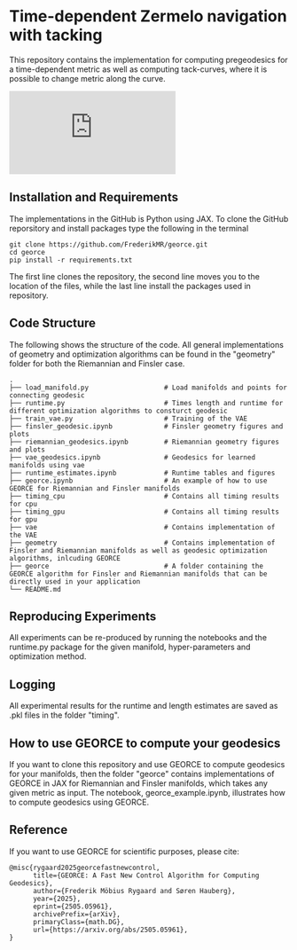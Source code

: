 # Time-dependent Zermelo navigation with tacking
This repository contains the implementation for computing pregeodesics for a time-dependent metric as well as computing tack-curves, where it is possible to change metric along the curve.

![Constructed geodesics using GEORCE and similar optimization algorithms](https://github.com/user-attachments/files/21296956/direction_only.pdf)


## Installation and Requirements

The implementations in the GitHub is Python using JAX. To clone the GitHub reporsitory and install packages type the following in the terminal

```
git clone https://github.com/FrederikMR/georce.git
cd georce
pip install -r requirements.txt
```

The first line clones the repository, the second line moves you to the location of the files, while the last line install the packages used in repository.

## Code Structure

The following shows the structure of the code. All general implementations of geometry and optimization algorithms can be found in the "geometry" folder for both the Riemannian and Finsler case.

    .
    ├── load_manifold.py                   # Load manifolds and points for connecting geodesic
    ├── runtime.py                         # Times length and runtime for different optimization algorithms to consturct geodesic
    ├── train_vae.py                       # Training of the VAE
    ├── finsler_geodesic.ipynb             # Finsler geometry figures and plots
    ├── riemannian_geodesics.ipynb         # Riemannian geometry figures and plots
    ├── vae_geodesics.ipynb                # Geodesics for learned manifolds using vae
    ├── runtime_estimates.ipynb            # Runtime tables and figures
    ├── georce.ipynb                       # An example of how to use GEORCE for Riemannian and Finsler manifolds
    ├── timing_cpu                         # Contains all timing results for cpu
    ├── timing_gpu                         # Contains all timing results for gpu
    ├── vae                                # Contains implementation of the VAE
    ├── geometry                           # Contains implementation of Finsler and Riemannian manifolds as well as geodesic optimization algorithms, inlcuding GEORCE
    ├── georce                             # A folder containing the GEORCE algorithm for Finsler and Riemannian manifolds that can be directly used in your application
    └── README.md

## Reproducing Experiments

All experiments can be re-produced by running the notebooks and the runtime.py package for the given manifold, hyper-parameters and optimization method.

## Logging

All experimental results for the runtime and length estimates are saved as .pkl files in the folder "timing".

## How to use GEORCE to compute your geodesics

If you want to clone this repository and use GEORCE to compute geodesics for your manifolds, then the folder "georce" contains implementations of GEORCE in JAX for Riemannian and Finsler manifolds, which takes any given metric as input. The notebook, georce_example.ipynb, illustrates how to compute geodesics using GEORCE.

## Reference

If you want to use GEORCE for scientific purposes, please cite:

    @misc{rygaard2025georcefastnewcontrol,
          title={GEORCE: A Fast New Control Algorithm for Computing Geodesics}, 
          author={Frederik Möbius Rygaard and Søren Hauberg},
          year={2025},
          eprint={2505.05961},
          archivePrefix={arXiv},
          primaryClass={math.DG},
          url={https://arxiv.org/abs/2505.05961}, 
    }



